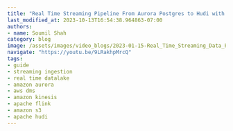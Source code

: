```yaml
---
title: "Real Time Streaming Pipeline From Aurora Postgres to Hudi with DMS , Kinesis and Flink |Hands on Lab"
last_modified_at: 2023-10-13T16:54:38.964863-07:00
authors:
- name: Soumil Shah
category: blog
image: /assets/images/video_blogs/2023-01-15-Real_Time_Streaming_Data_Pipeline_From_Aurora_Postgres_to_Hudi_with_DMS_Kinesis_and_Flink_DEMO.png
navigate: "https://youtu.be/9LRakhpMrcQ"
tags:
- guide
- streaming ingestion
- real time datalake
- amazon aurora
- aws dms
- amazon kinesis
- apache flink
- amazon s3
- apache hudi
---
```

